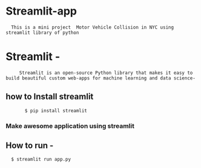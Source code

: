 # Streamlit-app
      This is a mini project  Motor Vehicle Collision in NYC using streamlit library of python 
      
      
      
      
      
      
      
      
  # Streamlit - 
         Streamlit is an open-source Python library that makes it easy to build beautiful custom web-apps for machine learning and data science-
         
   ## how to Install streamlit 
          
           $ pip install streamlit
           
   ### Make awesome application using streamlit 
   ## How to run -
      
      $ streamlit run app.py
     
